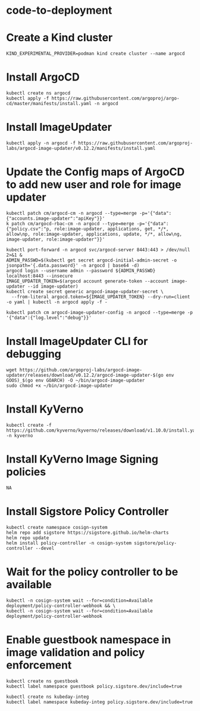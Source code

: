 # code-to-deployment

# Create a Kind cluster
```KIND_EXPERIMENTAL_PROVIDER=podman kind create cluster --name argocd```

# Install ArgoCD
```
kubectl create ns argocd 
kubectl apply -f https://raw.githubusercontent.com/argoproj/argo-cd/master/manifests/install.yaml -n argocd
```

# Install ImageUpdater
```
kubectl apply -n argocd -f https://raw.githubusercontent.com/argoproj-labs/argocd-image-updater/v0.12.2/manifests/install.yaml
```
# Update the Config maps of ArgoCD to add new user and role for image updater
```
kubectl patch cm/argocd-cm -n argocd --type=merge -p='{"data":{"accounts.image-updater":"apiKey"}}'
k patch cm/argocd-rbac-cm -n argocd --type=merge -p='{"data":{"policy.csv":"p, role:image-updater, applications, get, */*, allow\np, role:image-updater, applications, update, */*, allow\ng, image-updater, role:image-updater"}}'
```
```
kubectl port-forward -n argocd svc/argocd-server 8443:443 > /dev/null 2>&1 &
ADMIN_PASSWD=$(kubectl get secret argocd-initial-admin-secret -o jsonpath='{.data.password}' -n argocd | base64 -d)
argocd login --username admin --password ${ADMIN_PASSWD} localhost:8443 --insecure
IMAGE_UPDATER_TOKEN=$(argocd account generate-token --account image-updater --id image-updater)
kubectl create secret generic argocd-image-updater-secret \
  --from-literal argocd.token=${IMAGE_UPDATER_TOKEN} --dry-run=client -o yaml | kubectl -n argocd apply -f - 
```
```
kubectl patch cm argocd-image-updater-config -n argocd --type=merge -p '{"data":{"log.level":"debug"}}'
```


# Install ImageUpdater CLI for debugging
```
wget https://github.com/argoproj-labs/argocd-image-updater/releases/download/v0.12.2/argocd-image-updater-$(go env GOOS)_$(go env GOARCH) -O ~/bin/argocd-image-updater
sudo chmod +x ~/bin/argocd-image-updater
```

# Install KyVerno
```
kubectl create -f https://github.com/kyverno/kyverno/releases/download/v1.10.0/install.yaml -n kyverno
```

# Install KyVerno Image Signing policies

```
NA
```

# Install Sigstore Policy Controller

```
kubectl create namespace cosign-system
helm repo add sigstore https://sigstore.github.io/helm-charts
helm repo update
helm install policy-controller -n cosign-system sigstore/policy-controller --devel
```

# Wait for the policy controller to be available
```
kubectl -n cosign-system wait --for=condition=Available deployment/policy-controller-webhook && \
kubectl -n cosign-system wait --for=condition=Available deployment/policy-controller-webhook
```

# Enable guestbook namespace in image validation and policy enforcement
```
kubectl create ns guestbook
kubectl label namespace guestbook policy.sigstore.dev/include=true
```

```
kubectl create ns kubeday-integ
kubectl label namespace kubeday-integ policy.sigstore.dev/include=true
```